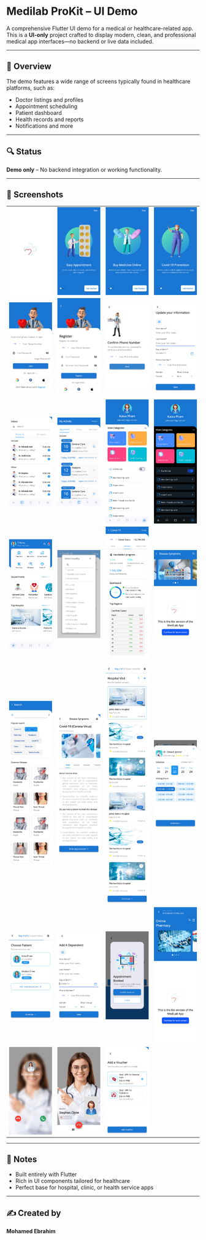 # Medilab ProKit – UI Demo

A comprehensive Flutter UI demo for a medical or healthcare-related app.  
This is a **UI-only** project crafted to display modern, clean, and professional medical app interfaces—no backend or live data included.

---

## 📱 Overview

The demo features a wide range of screens typically found in healthcare platforms, such as:

- Doctor listings and profiles
- Appointment scheduling
- Patient dashboard
- Health records and reports
- Notifications and more

---

## 🔍 Status

**Demo only** – No backend integration or working functionality.

---

## 📸 Screenshots

<table>
  <tr>
    <td><img src="ScreenShots/1.jpg" width="220"/></td>
    <td><img src="ScreenShots/2.jpg" width="220"/></td>
    <td><img src="ScreenShots/3.jpg" width="220"/></td>
    <td><img src="ScreenShots/4.jpg" width="220"/></td>
  </tr>
  <tr>
    <td><img src="ScreenShots/5.jpg" width="220"/></td>
    <td><img src="ScreenShots/6.jpg" width="220"/></td>
    <td><img src="ScreenShots/7.jpg" width="220"/></td>
    <td><img src="ScreenShots/8.jpg" width="220"/></td>
  </tr>
  <tr>
    <td><img src="ScreenShots/9.jpg" width="220"/></td>
    <td><img src="ScreenShots/10.jpg" width="220"/></td>
    <td><img src="ScreenShots/11.jpg" width="220"/></td>
    <td><img src="ScreenShots/12.jpg" width="220"/></td>
  </tr>
  <tr>
    <td><img src="ScreenShots/13.jpg" width="220"/></td>
    <td><img src="ScreenShots/14.jpg" width="220"/></td>
    <td><img src="ScreenShots/15.jpg" width="220"/></td>
    <td><img src="ScreenShots/16.jpg" width="220"/></td>
  </tr>
  <tr>
    <td><img src="ScreenShots/17.jpg" width="220"/></td>
    <td><img src="ScreenShots/18.jpg" width="220"/></td>
    <td><img src="ScreenShots/19.jpg" width="220"/></td>
    <td><img src="ScreenShots/20.jpg" width="220"/></td>
  </tr>
  <tr>
    <td><img src="ScreenShots/21.jpg" width="220"/></td>
    <td><img src="ScreenShots/22.jpg" width="220"/></td>
    <td><img src="ScreenShots/23.jpg" width="220"/></td>
    <td><img src="ScreenShots/24.jpg" width="220"/></td>
  </tr>
  <tr>
    <td><img src="ScreenShots/25.jpg" width="220"/></td>
    <td><img src="ScreenShots/26.jpg" width="220"/></td>
    <td><img src="ScreenShots/27.jpg" width="220"/></td>
    <td></td>
  </tr>
</table>

---

## 📝 Notes

- Built entirely with Flutter
- Rich in UI components tailored for healthcare
- Perfect base for hospital, clinic, or health service apps

---

## ✍️ Created by

**Mohamed Ebrahim**
